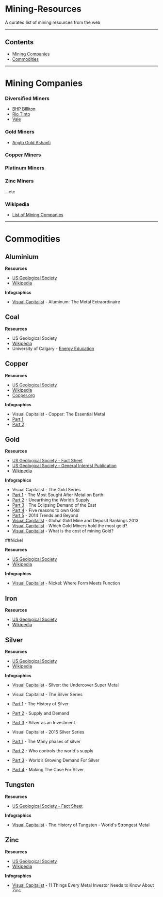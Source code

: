 Mining-Resources
================

A curated list of mining resources from the web

---

## Contents

* [Mining Companies](#mining-companies) 
* [Commodities](#commodities)

---

Mining Companies
=====

### Diversified Miners
* [BHP Billiton](http://bhpbilliton.com)
* [Rio Tinto](http://riotinto.com)
* [Vale](http://vale.com)


### Gold Miners
* [Anglo Gold Ashanti](http://anglogoldashanti.com/)

### Copper Miners

### Platinum Miners

### Zinc Miners

...etc

### Wikipedia
* [List of Mining Companies](https://en.wikipedia.org/wiki/List_of_mining_companies)

---

Commodities
=====

## Aluminium 

**Resources**

* [US Geological Society](http://minerals.usgs.gov/minerals/pubs/commodity/aluminum/mcs-2014-alumi.pdf)
* [Wikipedia](http://en.wikipedia.org/wiki/Aluminium)

**Infographics**

* [Visual Capitalist](http://www.visualcapitalist.com/aluminum-the-metal-extraordinaire/) - Aluminum: The Metal Extraordinaire

## Coal

**Resources**

* US Geological Society
* [Wikipedia](http://en.wikipedia.org/wiki/Coal)
* University of Calgary - [Energy Education](http://energyeducation.ca/encyclopedia/Coal)

## Copper

**Resources**

* [US Geological Society](http://minerals.usgs.gov/minerals/pubs/commodity/copper/mcs-2017-coppe.pdf)
* [Wikipedia](http://en.wikipedia.org/wiki/Copper)
* [Copper.org](http://www.copper.org/resources/market_data/pdfs/annual_data.pdf)

**Infographics**

* Visual Capitalist - Copper: The Essential Metal 
 * [Part 1](http://www.visualcapitalist.com/copper-the-essential-metal/)
 * [Part 2](http://www.visualcapitalist.com/copper-essential-metal-part-2/)
 

## Gold

**Resources**

* [US Geological Society - Fact Sheet](http://minerals.usgs.gov/minerals/pubs/commodity/gold/mcs-2017-gold.pdf)
* [US Geological Society - General Interest Publication](http://pubs.usgs.gov/gip/gold/gold.pdf)
* [Wikipedia](http://en.wikipedia.org/wiki/Gold)

**Infographics**

* Visual Capitalist - The Gold Series
 * [Part 1](http://www.visualcapitalist.com/gold-series-sought-metal-earth-part-1-5/) - The Most Sought After Metal on Earth 
 * [Part 2](http://www.visualcapitalist.com/gold-series-unearthing-worlds-supply-part-2-5/) - Unearthing the World’s Supply 
 * [Part 3](http://www.visualcapitalist.com/gold-series-eclipsing-demand-east-part-3-5/) - The Eclipsing Demand of the East 
 * [Part 4](http://www.visualcapitalist.com/gold-series-five-reasons-to-own-gold-part-4-5/) - Five reasons to own Gold 
 * [Part 5](http://www.visualcapitalist.com/the-gold-series-2014-trends-and-beyond-part-5-of-5/) - 2014 Trends and Beyond 
* [Visual Capitalist](http://www.visualcapitalist.com/global-gold-mine-and-deposit-rankings-2013/) - Global Gold Mine and Deposit Rankings 2013
* [Visual Capitalist](http://www.visualcapitalist.com/which-gold-miners-hold-the-most-supply/) - Which Gold Miners hold the most gold?
* [Visual Capitalist](http://www.visualcapitalist.com/what-is-the-cost-of-mining-gold/) - What is the cost of mining Gold?

##Nickel

**Resources**

* [US Geological Society](http://minerals.usgs.gov/minerals/pubs/commodity/nickel/mcs-2017-nicke.pdf)
* [Wikipedia](http://en.wikipedia.org/wiki/Nickel) 

**Infographics**

* [Visual Capitalist](http://www.visualcapitalist.com/nickel-form-meets-function/) - Nickel: Where Form Meets Function

## Iron

**Resources**

* [US Geological Society](http://minerals.usgs.gov/minerals/pubs/commodity/iron_ore/mcs-2017-feore.pdf)
* [Wikipedia](http://en.wikipedia.org/wiki/Iron_Ore)

## Silver

**Resources**

* [US Geological Society](http://minerals.usgs.gov/minerals/pubs/commodity/silver/mcs-2017-silve.pdf)
* [Wikipedia](http://en.wikipedia.org/wiki/Silver)

**Infographics**

* [Visual Capitalist](http://www.visualcapitalist.com/silver-undercover-super-metal/) - Silver: the Undercover Super Metal

* Visual Capitalist - The Silver Series

 * [Part 1](http://www.visualcapitalist.com/the-silver-series-history-silver-part-1/) - The History of Silver
 * [Part 2](http://www.visualcapitalist.com/silver-series-supply-demand-part-2/) - Supply and Demand 
 * [Part 3](http://www.visualcapitalist.com/the-silver-series-investment-part-3/) - Silver as an Investment


* Visual Capitalist - 2015 Silver Series

 * [Part 1](http://www.visualcapitalist.com/silver-series-many-phases-silver-part-1-4/) - The Many phases of silver
 * [Part 2](http://www.visualcapitalist.com/silver-series-who-controls-worlds-supply-part-2-4/) - Who controls the world's supply
 * [Part 3](http://www.visualcapitalist.com/the-silver-series-worlds-growing-demand-for-silver-part-3-of-4/) - World’s Growing Demand For Silver
 * [Part 4](http://www.visualcapitalist.com/the-silver-series-making-the-case-for-silver-part-4-of-4/) - Making The Case For Silver

## Tungsten

**Resources**

* [US Geological Society - Fact Sheet](https://minerals.usgs.gov/minerals/pubs/commodity/tungsten/mcs-2017-tungs.pdf)

**Infographics**

* [Visual Capitalist](http://www.visualcapitalist.com/history-of-tungsten-worlds-strongest-metal/) - The History of Tungsten - World's Strongest Metal
 
## Zinc 

**Resources**

* [US Geological Society](http://minerals.usgs.gov/minerals/pubs/commodity/zinc/mcs-2017-zinc.pdf)
* [Wikipedia](http://en.wikipedia.org/wiki/Zinc)

**Infographics**

* [Visual Capitalist](http://www.visualcapitalist.com/11-things-every-metal-investor-needs-know-zinc/) - 11 Things Every Metal Investor Needs to Know About Zinc

